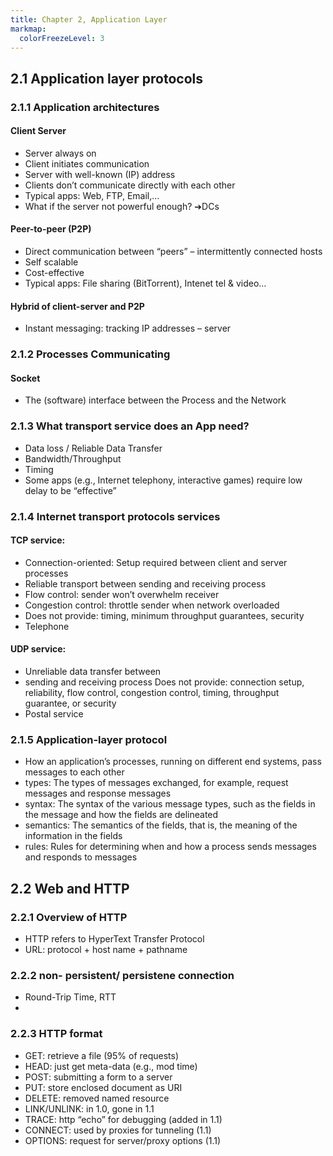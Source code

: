 ```yaml
---
title: Chapter 2, Application Layer
markmap:
  colorFreezeLevel: 3
---
```


## 2.1 Application layer protocols
### 2.1.1 Application architectures

#### Client Server
- Server always on
- Client initiates communication
- Server with well-known (IP) address
- Clients don’t communicate directly with each other
- Typical apps: Web, FTP, Email,…
- What if the server not powerful enough? ➔DCs
#### Peer-to-peer (P2P)
- Direct communication between “peers” – intermittently connected hosts
- Self scalable
- Cost-effective
- Typical apps: File sharing (BitTorrent), Intenet tel & video…
#### Hybrid of client-server and P2P 
- Instant messaging: tracking IP addresses – server

### 2.1.2 Processes Communicating

#### Socket
- The (software) interface between the Process and
the Network

### 2.1.3 What transport service does an App need?
- Data loss / Reliable Data Transfer
- Bandwidth/Throughput
- Timing
- Some apps (e.g., Internet telephony, interactive games) require low delay to be “effective” 

### 2.1.4 Internet transport protocols services
#### TCP service: 
- Connection-oriented: Setup required between
client and server processes
- Reliable transport between sending and receiving
process
- Flow control: sender won’t overwhelm receiver 
- Congestion control: throttle sender when network
overloaded
- Does not provide: timing, minimum throughput
guarantees, security 
- Telephone

#### UDP service: 
- Unreliable data transfer between
- sending and receiving process
Does not provide: connection setup,
reliability, flow control, congestion
control, timing, throughput guarantee,
or security
- Postal service

### 2.1.5 Application-layer protocol
- How an application’s processes, running on different end systems, pass messages to each
other
- types: The types of messages exchanged, for example, request messages and response messages 
- syntax: The syntax of the various message types, such as the fields in the message and how the fields are
delineated
- semantics: The semantics of the fields, that is, the meaning of the information in the fields 
- rules: Rules for determining when and how a process sends messages and responds to messages

## 2.2 Web and HTTP
### 2.2.1 Overview of HTTP
- HTTP refers to HyperText Transfer Protocol
- URL: protocol + host name + pathname

### 2.2.2 non- persistent/ persistene connection
- Round-Trip Time, RTT
- 

### 2.2.3 HTTP format
- GET: retrieve a file (95% of requests)
- HEAD: just get meta-data (e.g., mod time)
- POST: submitting a form to a server
- PUT: store enclosed document as URI
- DELETE: removed named resource
- LINK/UNLINK: in 1.0, gone in 1.1
- TRACE: http “echo” for debugging (added in 1.1)
- CONNECT: used by proxies for tunneling (1.1)
- OPTIONS: request for server/proxy options (1.1)


